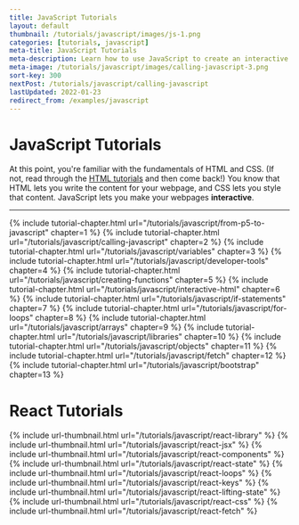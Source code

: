 ```yaml
---
title: JavaScript Tutorials
layout: default
thumbnail: /tutorials/javascript/images/js-1.png
categories: [tutorials, javascript]
meta-title: JavaScript Tutorials
meta-description: Learn how to use JavaScript to create an interactive webpage.
meta-image: /tutorials/javascript/images/calling-javascript-3.png
sort-key: 300
nextPost: /tutorials/javascript/calling-javascript
lastUpdated: 2022-01-23
redirect_from: /examples/javascript
---
```


# JavaScript Tutorials

At this point, you're familiar with the fundamentals of HTML and CSS. (If not, read through the [HTML tutorials](/tutorials/html) and then come back!) You know that HTML lets you write the content for your webpage, and CSS lets you style that content. JavaScript lets you make your webpages **interactive**.

---

{% include tutorial-chapter.html url="/tutorials/javascript/from-p5-to-javascript" chapter=1 %}
{% include tutorial-chapter.html url="/tutorials/javascript/calling-javascript" chapter=2 %}
{% include tutorial-chapter.html url="/tutorials/javascript/variables" chapter=3 %}
{% include tutorial-chapter.html url="/tutorials/javascript/developer-tools" chapter=4 %}
{% include tutorial-chapter.html url="/tutorials/javascript/creating-functions" chapter=5 %}
{% include tutorial-chapter.html url="/tutorials/javascript/interactive-html" chapter=6 %}
{% include tutorial-chapter.html url="/tutorials/javascript/if-statements" chapter=7 %}
{% include tutorial-chapter.html url="/tutorials/javascript/for-loops" chapter=8 %}
{% include tutorial-chapter.html url="/tutorials/javascript/arrays" chapter=9 %}
{% include tutorial-chapter.html url="/tutorials/javascript/libraries" chapter=10 %}
{% include tutorial-chapter.html url="/tutorials/javascript/objects" chapter=11 %}
{% include tutorial-chapter.html url="/tutorials/javascript/fetch" chapter=12 %}
{% include tutorial-chapter.html url="/tutorials/javascript/bootstrap" chapter=13 %}

# React Tutorials

<div class="thumbnail-link-container">
{% include url-thumbnail.html url="/tutorials/javascript/react-library" %}
{% include url-thumbnail.html url="/tutorials/javascript/react-jsx" %}
{% include url-thumbnail.html url="/tutorials/javascript/react-components" %}
{% include url-thumbnail.html url="/tutorials/javascript/react-state" %}
{% include url-thumbnail.html url="/tutorials/javascript/react-loops" %}
{% include url-thumbnail.html url="/tutorials/javascript/react-keys" %}
{% include url-thumbnail.html url="/tutorials/javascript/react-lifting-state" %}
{% include url-thumbnail.html url="/tutorials/javascript/react-css" %}
{% include url-thumbnail.html url="/tutorials/javascript/react-fetch" %}
</div>
